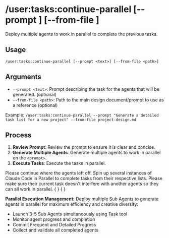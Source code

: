 # /user:tasks:continue-parallel [--prompt <text>] [--from-file <path>]

Deploy multiple agents to work in parallel to complete the previous tasks.

## Usage

```
/user:tasks:continue-parallel [--prompt <text>] [--from-file <path>]
```

## Arguments

- `--prompt <text>`: Prompt describing the task for the agents that will be generated. (optional)
- `--from-file <path>`: Path to the main design document/prompt to use as a reference (optional)

Example: `/user:tasks:continue-parallel --prompt "Generate a detailed task list for a new project" --from-file project-design.md`

## Process

1. **Review Prompt**: Review the prompt to ensure it is clear and concise.
2. **Generate Multiple Agents**: Generate multiple agents to work in parallel on the `<prompt>`.
3. **Execute Tasks**: Execute the tasks in parallel.

Please continue where the agents left off. Spin up several instances of Claude Code in Parallel to complete tasks from their respective lists. Please make sure their current task doesn't interfere with another agents so they can all work in parallel.
{ <prompt> }
{ <from-file> }

**Parallel Execution Management:**
Deploy multiple Sub Agents to generate agents in parallel for maximum efficiency and creative
diversity:

- Launch 3-5 Sub Agents simultaneously using Task tool
- Monitor agent progress and completion
- Commit Frequent and Detailed Progress
- Collect and validate all completed agents
